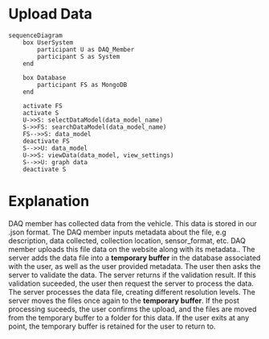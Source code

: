 # Upload Data
```mermaid
sequenceDiagram
    box UserSystem
        participant U as DAQ_Member
        participant S as System
    end

    box Database
        participant FS as MongoDB
    end

    activate FS
    activate S
    U->>S: selectDataModel(data_model_name)
    S->>FS: searchDataModel(data_model_name)
    FS-->>S: data_model
    deactivate FS
    S-->>U: data_model
    U->>S: viewData(data_model, view_settings)
    S-->>U: graph data
    deactivate S
```

# Explanation

DAQ member has collected data from the vehicle. This data is stored in our .json format. The DAQ member inputs metadata about the file, e.g description, data collected, collection location, sensor_format, etc. DAQ member uploads this file data on the website along with its metadata.. The server adds the data file into a **temporary buffer** in the database associated with the user, as well as the user provided metadata. The user then asks the server to validate the data. The server returns if the validation result. If this validation suceeded, the user then request the server to process the data. The server processes the data file, creating different resolution levels. The server moves the files once again to the **temporary buffer**. If the post processing suceeds, the user confirms the upload, and the files are moved from the temporary buffer to a folder for this data. If the user exits at any point, the temporary buffer is retained for the user to return to.
